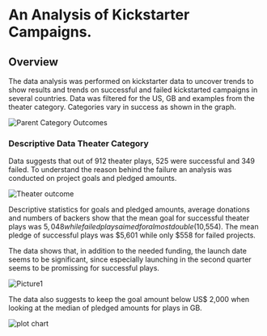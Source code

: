 # An Analysis of Kickstarter Campaigns.

## Overview

The data analysis was performed on kickstarter data to uncover trends to show results and trends on successful and failed kickstarted campaigns in several countries. Data was filtered for the US, GB and examples from the theater category. Categories vary in success as shown in the graph. 

![Parent Category Outcomes](https://user-images.githubusercontent.com/60243906/99124385-26c25180-25a6-11eb-87ca-3de3793b2bd4.jpg)

### Descriptive Data Theater Category

Data suggests that out of 912 theater plays, 525 were successful and 349 failed. To understand the reason behind the failure an analysis was conducted on project goals and pledged amounts. 

![Theater outcome](https://user-images.githubusercontent.com/60243906/99125097-810fe200-25a7-11eb-8925-df29442d6ac9.jpg)

Descriptive statistics for goals and pledged amounts, average donations and numbers of backers show that the mean goal for successful theater plays was $5,048 while failed plays aimed for almost double ($10,554). The mean pledge of successful plays was $5,601 while only $558 for failed projects. 

The data shows that, in addition to the needed funding, the launch date seems to be significant, since especially launching in the second quarter seems to be promissing for successful plays. 


![Picture1](https://user-images.githubusercontent.com/60243906/99124545-7a349f80-25a6-11eb-821b-0ac94a1e0e46.jpg) 

The data also suggests to keep the goal amount below US$ 2,000 when looking at the median of pledged amounts for plays in GB. 


![plot chart](https://user-images.githubusercontent.com/60243906/99124649-a9e3a780-25a6-11eb-9cdf-fc9e71040ded.jpg)

